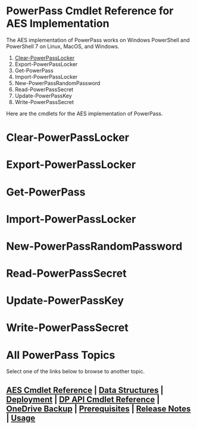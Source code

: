 # PowerPass Cmdlet Reference for AES Implementation
The AES implementation of PowerPass works on Windows PowerShell and PowerShell 7 on Linux, MacOS, and Windows.
1. [Clear-PowerPassLocker](#Clear-PowerPassLocker)
2. Export-PowerPassLocker
3. Get-PowerPass
4. Import-PowerPassLocker
5. New-PowerPassRandomPassword
6. Read-PowerPassSecret
7. Update-PowerPassKey
8. Write-PowerPassSecret

Here are the cmdlets for the AES implementation of PowerPass.
# Clear-PowerPassLocker
# Export-PowerPassLocker
# Get-PowerPass
# Import-PowerPassLocker
# New-PowerPassRandomPassword
# Read-PowerPassSecret
# Update-PowerPassKey
# Write-PowerPassSecret
# All PowerPass Topics
Select one of the links below to browse to another topic.
## [AES Cmdlet Reference](https://chopinrlz.github.io/powerpass/aes-cmdlet-ref) | [Data Structures](https://chopinrlz.github.io/powerpass/data-structures) | [Deployment](https://chopinrlz.github.io/powerpass/deployment) | [DP API Cmdlet Reference](https://chopinrlz.github.io/powerpass/dpapi-cmdlet-ref) | [OneDrive Backup](https://chopinrlz.github.io/powerpass/onedrivebackup) | [Prerequisites](https://chopinrlz.github.io/powerpass/prerequisites) | [Release Notes](https://chopinrlz.github.io/powerpass/release-notes) | [Usage](https://chopinrlz.github.io/powerpass/usage)